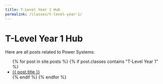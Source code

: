 ```yaml
---
title: T-Level Year 1 Hub
permalink: /classes/t-level-year-1/
---
```


<h1>T-Level Year 1 Hub</h1>
<p>Here are all posts related to Power Systems:</p>

<ul>
  {% for post in site.posts %}
    {% if post.classes contains "T-Level Year 1" %}
      <li><a href="{{'/engineering-hub/' | append: post.url }}">{{ post.title }}</a></li>
    {% endif %}
  {% endfor %}
</ul>
